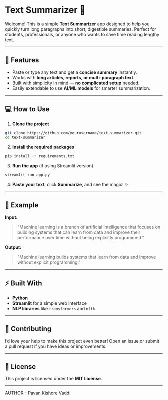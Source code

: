 # Text Summarizer 📝

Welcome! This is a simple **Text Summarizer** app designed to help you quickly turn long paragraphs into short, digestible summaries. Perfect for students, professionals, or anyone who wants to save time reading lengthy text.

---

## 🚀 Features

* Paste or type any text and get a **concise summary** instantly.
* Works with **long articles, reports, or multi-paragraph text**.
* Built with simplicity in mind — **no complicated setup** needed.
* Easily extendable to use **AI/ML models** for smarter summarization.

---

## 💻 How to Use

1. **Clone the project**

```bash
git clone https://github.com/yourusername/text-summarizer.git
cd text-summarizer
```

2. **Install the required packages**

```bash
pip install -r requirements.txt
```

3. **Run the app** (if using Streamlit version)

```bash
streamlit run app.py
```

4. **Paste your text**, click **Summarize**, and see the magic! ✨

---

## 📝 Example

**Input:**

> "Machine learning is a branch of artificial intelligence that focuses on building systems that can learn from data and improve their performance over time without being explicitly programmed."

**Output:**

> "Machine learning builds systems that learn from data and improve without explicit programming."

---

## ⚡ Built With

* **Python**
* **Streamlit** for a simple web interface
* **NLP libraries** like `transformers` and `nltk`

---

## 🤝 Contributing

I’d love your help to make this project even better! Open an issue or submit a pull request if you have ideas or improvements.

---

## 📄 License

This project is licensed under the **MIT License**.

---

AUTHOR - Pavan Kishore Vaddi
